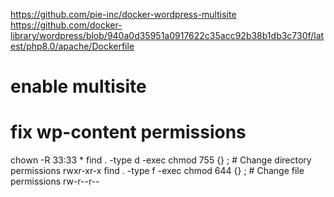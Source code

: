 https://github.com/pie-inc/docker-wordpress-multisite
https://github.com/docker-library/wordpress/blob/940a0d35951a0917622c35acc92b38b1db3c730f/latest/php8.0/apache/Dockerfile

# enable multisite


# fix wp-content permissions
chown -R 33:33 *
find . -type d -exec chmod 755 {} \;  # Change directory permissions rwxr-xr-x
find . -type f -exec chmod 644 {} \;  # Change file permissions rw-r--r--